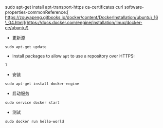 sudo apt-get install apt-transport-https ca-certificates curl software-properties-commonReference:[ https://zouyapeng.gitbooks.io/docker/content/DockerInstallation/ubuntu\_16\_04.html](https://docs.docker.com/engine/installation/linux/docker-ce/ubuntu/)

* 更新源

```
sudo apt-get update
```

* Install packages to allow `apt` to use a repository over HTTPS:

```
1
```

* 安装

```
sudo apt-get install docker-engine
```

* 启动服务

```
sudo service docker start
```

* 测试

```
sudo docker run hello-world
```




